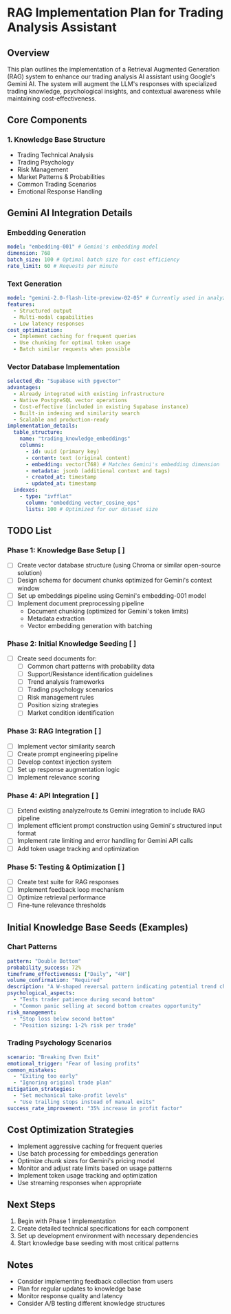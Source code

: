 # RAG Implementation Plan for Trading Analysis Assistant

## Overview

This plan outlines the implementation of a Retrieval Augmented Generation (RAG) system to enhance our trading analysis AI assistant using Google's Gemini AI. The system will augment the LLM's responses with specialized trading knowledge, psychological insights, and contextual awareness while maintaining cost-effectiveness.

## Core Components

### 1. Knowledge Base Structure

- Trading Technical Analysis
- Trading Psychology
- Risk Management
- Market Patterns & Probabilities
- Common Trading Scenarios
- Emotional Response Handling

## Gemini AI Integration Details

### Embedding Generation

```yaml
model: "embedding-001" # Gemini's embedding model
dimension: 768
batch_size: 100 # Optimal batch size for cost efficiency
rate_limit: 60 # Requests per minute
```

### Text Generation

```yaml
model: "gemini-2.0-flash-lite-preview-02-05" # Currently used in analyze/route.ts
features:
  - Structured output
  - Multi-modal capabilities
  - Low latency responses
cost_optimization:
  - Implement caching for frequent queries
  - Use chunking for optimal token usage
  - Batch similar requests when possible
```

### Vector Database Implementation

```yaml
selected_db: "Supabase with pgvector"
advantages:
  - Already integrated with existing infrastructure
  - Native PostgreSQL vector operations
  - Cost-effective (included in existing Supabase instance)
  - Built-in indexing and similarity search
  - Scalable and production-ready
implementation_details:
  table_structure:
    name: "trading_knowledge_embeddings"
    columns:
      - id: uuid (primary key)
      - content: text (original content)
      - embedding: vector(768) # Matches Gemini's embedding dimension
      - metadata: jsonb (additional context and tags)
      - created_at: timestamp
      - updated_at: timestamp
  indexes:
    - type: "ivfflat"
      column: "embedding vector_cosine_ops"
      lists: 100 # Optimized for our dataset size
```

## TODO List

### Phase 1: Knowledge Base Setup [ ]

- [ ] Create vector database structure (using Chroma or similar open-source solution)
- [ ] Design schema for document chunks optimized for Gemini's context window
- [ ] Set up embeddings pipeline using Gemini's embedding-001 model
- [ ] Implement document preprocessing pipeline
  - Document chunking (optimized for Gemini's token limits)
  - Metadata extraction
  - Vector embedding generation with batching

### Phase 2: Initial Knowledge Seeding [ ]

- [ ] Create seed documents for:
  - [ ] Common chart patterns with probability data
  - [ ] Support/Resistance identification guidelines
  - [ ] Trend analysis frameworks
  - [ ] Trading psychology scenarios
  - [ ] Risk management rules
  - [ ] Position sizing strategies
  - [ ] Market condition identification

### Phase 3: RAG Integration [ ]

- [ ] Implement vector similarity search
- [ ] Create prompt engineering pipeline
- [ ] Develop context injection system
- [ ] Set up response augmentation logic
- [ ] Implement relevance scoring

### Phase 4: API Integration [ ]

- [ ] Extend existing analyze/route.ts Gemini integration to include RAG pipeline
- [ ] Implement efficient prompt construction using Gemini's structured input format
- [ ] Implement rate limiting and error handling for Gemini API calls
- [ ] Add token usage tracking and optimization

### Phase 5: Testing & Optimization [ ]

- [ ] Create test suite for RAG responses
- [ ] Implement feedback loop mechanism
- [ ] Optimize retrieval performance
- [ ] Fine-tune relevance thresholds

## Initial Knowledge Base Seeds (Examples)

### Chart Patterns

```yaml
pattern: "Double Bottom"
probability_success: 72%
timeframe_effectiveness: ["Daily", "4H"]
volume_confirmation: "Required"
description: "A W-shaped reversal pattern indicating potential trend change"
psychological_aspects:
  - "Tests trader patience during second bottom"
  - "Common panic selling at second bottom creates opportunity"
risk_management:
  - "Stop loss below second bottom"
  - "Position sizing: 1-2% risk per trade"
```

### Trading Psychology Scenarios

```yaml
scenario: "Breaking Even Exit"
emotional_trigger: "Fear of losing profits"
common_mistakes:
  - "Exiting too early"
  - "Ignoring original trade plan"
mitigation_strategies:
  - "Set mechanical take-profit levels"
  - "Use trailing stops instead of manual exits"
success_rate_improvement: "35% increase in profit factor"
```

## Cost Optimization Strategies

- Implement aggressive caching for frequent queries
- Use batch processing for embeddings generation
- Optimize chunk sizes for Gemini's pricing model
- Monitor and adjust rate limits based on usage patterns
- Implement token usage tracking and optimization
- Use streaming responses when appropriate

## Next Steps

1. Begin with Phase 1 implementation
2. Create detailed technical specifications for each component
3. Set up development environment with necessary dependencies
4. Start knowledge base seeding with most critical patterns

## Notes

- Consider implementing feedback collection from users
- Plan for regular updates to knowledge base
- Monitor response quality and latency
- Consider A/B testing different knowledge structures
